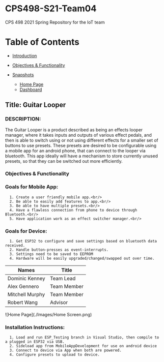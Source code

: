 # CPS498-S21-Team04
CPS 498 2021 Spring Repository for the IoT team

# Table of Contents

* [Introduction](#DESCRIPTION)

* [Objectives & Functionality](###Objectives-&-Functionality)

* [Snapshots](#Snapshots)
  * [Home Page](#Home-Page)
  * [Dashboard](#)
## Title: Guitar Looper


### DESCRIPTION:
The Guitar Looper is a product described as being an effects looper manager, where it takes inputs and outputs of various effect pedals, and then is able to switch using or not using different effects for a smaller set of buttons to use presets. These presets are desired to be configurable using a mobile app for an android phone, that can connect to the looper via bluetooth. This app ideally will have a mechanism to store currently unused presets, so that they can be switched out more efficiently.

### Objectives & Functionality

### Goals for Mobile App:<br/>
      1. Create a user friendly mobile app.<br/>
      2. Be able to easily add features to app.<br/>
      3. Be able to have multiple presets.<br/>
      4. Have a flawless connection from phone to device through Bluetooth.<br/>
      5. Have application work as an effect switcher manager.<br/>

### Goals for Device:
      1. Get ESP32 to configure and save settings based on bluetooth data received.
      2. Handle button-presses as event-interrupts.
      3. Settings need to be saved to EEPROM
      4. Hardware will be easily upgraded/changed/swapped out over time.
      
| Names           | Title         |
| -------------   | ------------- |
| Dominic Kenney  | Team Lead     |
| Alex Gennero    | Team Member   |
| Mitchell Murphy | Team Member   |
| Robert Wang     | Advisor       |

![Home Page](./Images/Home Screen.png)


### Installation Instructions: 
      1. Load and run ESP_Testing branch in Visual Studio, then compile to a plugged in ESP32 via USB. 
      2. Sideload app from MobileAppDevelopment for use on android device 
      3. Connect to device via App when both are powered. 
      4. Configure presets to upload to device.
